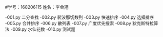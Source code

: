 #学号：168206115  姓名：李会翔

-001.py   二分查找
-002.py   裴波那切数列
-003.py   快速排序
-004.py   选择排序
-005.py   合并排序
-006.py   散列表
-007.py   广度优先搜索
-008.py   狄克斯特拉算法
-009.py   水仙花数
-010.py   测试题
